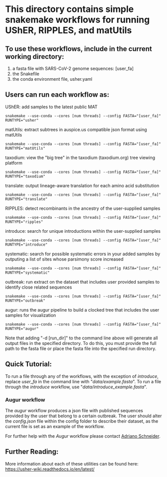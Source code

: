 # This directory contains simple snakemake workflows for running UShER, RIPPLES, and matUtils

## To use these workflows, include in the current working directory:

1. a fasta file with SARS-CoV-2 genome sequences: [user_fa]
2. the Snakefile
3. the conda environment file, usher.yaml

## Users can run each workflow as:

UShER: add samples to the latest public MAT

    snakemake --use-conda --cores [num threads] --config FASTA="[user_fa]" RUNTYPE="usher"

matUtils: extract subtrees in auspice.us compatible json format using matUtils

    snakemake --use-conda --cores [num threads] --config FASTA="[user_fa]" RUNTYPE="matUtils"
    
taxodium: view the "big tree" in the taxodium (taxodium.org) tree viewing platform

    snakemake --use-conda --cores [num threads] --config FASTA="[user_fa]" RUNTYPE="taxodium" 
    
translate: output lineage-aware translation for each amino acid substitution

    snakemake --use-conda --cores [num threads] --config FASTA="[user_fa]" RUNTYPE="translate" 

RIPPLES: detect recombinants in the ancestry of the user-supplied samples

    snakemake --use-conda --cores [num threads] --config FASTA="[user_fa]" RUNTYPE="ripples"
    
introduce: search for unique introductions within the user-supplied samples

    snakemake --use-conda --cores [num threads] --config FASTA="[user_fa]" RUNTYPE="introduce"

systematic: search for possible systematic errors in your added samples by outputing a list of sites whose parsimony score increased

    snakemake --use-conda --cores [num threads] --config FASTA="[user_fa]" RUNTYPE="systematic"

outbreak: run extract on the dataset that includes user provided samples to identify close related sequences

    snakemake --use-conda --cores [num threads] --config FASTA="[user_fa]" RUNTYPE="outbreak"

augur: runs the augur pipeline to build a clocked tree that includes the user samples for visualization

    snakemake --use-conda --cores [num threads] --config FASTA="[user_fa]" RUNTYPE="augur"
    
Note that adding "-d [run_dir]" to the command line above will generate all output files in the specified directory. To do this, you must provide the full path to the fasta file or place the fasta file into the specified run directory. 

## Quick Tutorial:

To run a file through any of the workflows, with the exception of _introduce_, replace _user_fa_ in the command line with "_data/example.fasta_". To run a file through the _introduce_ workflow, use "_data/introduce_example.fasta_".

### Augur workflow

The _augur_ workflow produces a json file with published sequences provided by the user that belong to a certain outbreak. The user should alter the _config.json_ file within the config folder to describe their dataset, as the current file is set as an example of the workflow.

For further help with the _Augur_ workflow please contact [Adriano Schneider](mailto:adeberna@ucsc.edu).

## Further Reading:

More information about each of these utilities can be found here: https://usher-wiki.readthedocs.io/en/latest/

